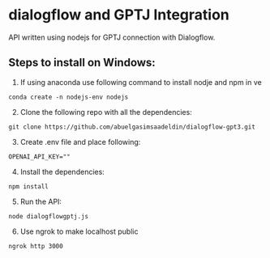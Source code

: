 # dialogflow and GPTJ Integration
API written using nodejs for GPTJ connection with Dialogflow.

## Steps to install on Windows:
1) If using anaconda use following command to install nodje and npm in ve
```
conda create -n nodejs-env nodejs 
```

2) Clone the following repo with all the dependencies:
```
git clone https://github.com/abuelgasimsaadeldin/dialogflow-gpt3.git  
```

3) Create .env file and place following: 
```
OPENAI_API_KEY=""
```

4) Install the dependencies:
```
npm install
```

5) Run the API:
```
node dialogflowgptj.js
```

6) Use ngrok to make localhost public
```
ngrok http 3000
```
